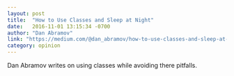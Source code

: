 ```yaml
---
layout: post
title:  "How to Use Classes and Sleep at Night"
date:   2016-11-01 13:15:34 -0700
author: "Dan Abramov"
link: "https://medium.com/@dan_abramov/how-to-use-classes-and-sleep-at-night-9af8de78ccb4#.fgt2cfxq5"
category: opinion
---
```


Dan Abramov writes on using classes while avoiding there pitfalls.

<!-- more -->